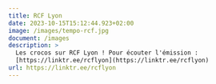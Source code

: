 ```yaml
---
title: RCF Lyon
date: 2023-10-15T15:12:44.923+02:00
image: /images/tempo-rcf.jpg
document: /images
description: >
  Les crocos sur RCF Lyon ! Pour écouter l'émission :
  [https://linktr.ee/rcflyon](https://linktr.ee/rcflyon)
url: https://linktr.ee/rcflyon
---
```

